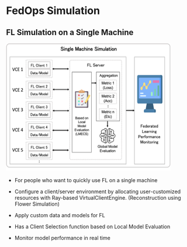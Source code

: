# FedOps Simulation

## FL Simulation on a Single Machine

<img src="../docs/images/simulation_1.png" width="450" height="350">


- For people who want to quickly use FL on a single machine


- Configure a client/server environment by allocating user-customized resources with Ray-based VirtualClientEngine.
(Reconstruction using Flower Simulation)

- Apply custom data and models for FL


- Has a Client Selection function based on Local Model Evaluation


- Monitor model performance in real time
